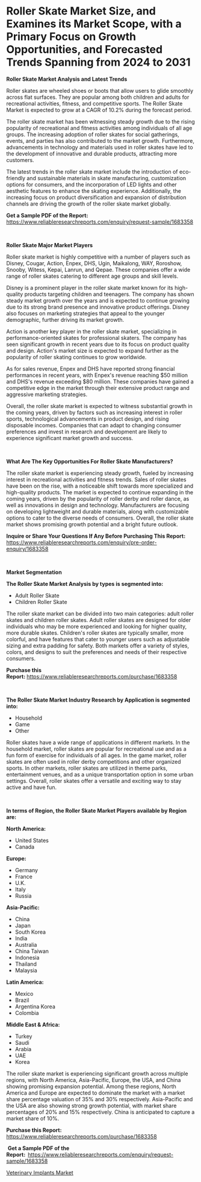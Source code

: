 <p><h1>Roller Skate Market Size, and Examines its Market Scope, with a Primary Focus on Growth Opportunities, and Forecasted Trends Spanning from 2024 to 2031</h1></p><p><strong>Roller Skate Market Analysis and Latest Trends</strong></p>
<p><p>Roller skates are wheeled shoes or boots that allow users to glide smoothly across flat surfaces. They are popular among both children and adults for recreational activities, fitness, and competitive sports. The Roller Skate Market is expected to grow at a CAGR of 10.2% during the forecast period.</p><p>The roller skate market has been witnessing steady growth due to the rising popularity of recreational and fitness activities among individuals of all age groups. The increasing adoption of roller skates for social gatherings, events, and parties has also contributed to the market growth. Furthermore, advancements in technology and materials used in roller skates have led to the development of innovative and durable products, attracting more customers.</p><p>The latest trends in the roller skate market include the introduction of eco-friendly and sustainable materials in skate manufacturing, customization options for consumers, and the incorporation of LED lights and other aesthetic features to enhance the skating experience. Additionally, the increasing focus on product diversification and expansion of distribution channels are driving the growth of the roller skate market globally.</p></p>
<p><strong>Get a Sample PDF of the Report:&nbsp;</strong> <a href="https://www.reliableresearchreports.com/enquiry/request-sample/1683358">https://www.reliableresearchreports.com/enquiry/request-sample/1683358</a></p>
<p>&nbsp;</p>
<p><strong>Roller Skate Major Market Players</strong></p>
<p><p>Roller skate market is highly competitive with a number of players such as Disney, Cougar, Action, Enpex, DHS, Ugin, Maikalong, WAY, Roroshow, Snooby, Witess, Kepai, Lanrun, and Qepae. These companies offer a wide range of roller skates catering to different age groups and skill levels.</p><p>Disney is a prominent player in the roller skate market known for its high-quality products targeting children and teenagers. The company has shown steady market growth over the years and is expected to continue growing due to its strong brand presence and innovative product offerings. Disney also focuses on marketing strategies that appeal to the younger demographic, further driving its market growth.</p><p>Action is another key player in the roller skate market, specializing in performance-oriented skates for professional skaters. The company has seen significant growth in recent years due to its focus on product quality and design. Action's market size is expected to expand further as the popularity of roller skating continues to grow worldwide.</p><p>As for sales revenue, Enpex and DHS have reported strong financial performances in recent years, with Enpex's revenue reaching $50 million and DHS's revenue exceeding $80 million. These companies have gained a competitive edge in the market through their extensive product range and aggressive marketing strategies.</p><p>Overall, the roller skate market is expected to witness substantial growth in the coming years, driven by factors such as increasing interest in roller sports, technological advancements in product design, and rising disposable incomes. Companies that can adapt to changing consumer preferences and invest in research and development are likely to experience significant market growth and success.</p></p>
<p>&nbsp;</p>
<p><strong>What Are The Key Opportunities For Roller Skate Manufacturers?</strong></p>
<p><p>The roller skate market is experiencing steady growth, fueled by increasing interest in recreational activities and fitness trends. Sales of roller skates have been on the rise, with a noticeable shift towards more specialized and high-quality products. The market is expected to continue expanding in the coming years, driven by the popularity of roller derby and roller dance, as well as innovations in design and technology. Manufacturers are focusing on developing lightweight and durable materials, along with customizable options to cater to the diverse needs of consumers. Overall, the roller skate market shows promising growth potential and a bright future outlook.</p></p>
<p><strong>Inquire or Share Your Questions If Any Before Purchasing This Report:</strong> <a href="https://www.reliableresearchreports.com/enquiry/pre-order-enquiry/1683358">https://www.reliableresearchreports.com/enquiry/pre-order-enquiry/1683358</a></p>
<p>&nbsp;</p>
<p><strong>Market Segmentation</strong></p>
<p><strong>The Roller Skate Market Analysis by types is segmented into:</strong></p>
<p><ul><li>Adult Roller Skate</li><li>Children Roller Skate</li></ul></p>
<p><p>The roller skate market can be divided into two main categories: adult roller skates and children roller skates. Adult roller skates are designed for older individuals who may be more experienced and looking for higher quality, more durable skates. Children's roller skates are typically smaller, more colorful, and have features that cater to younger users such as adjustable sizing and extra padding for safety. Both markets offer a variety of styles, colors, and designs to suit the preferences and needs of their respective consumers.</p></p>
<p><strong>Purchase this Report:&nbsp;</strong><a href="https://www.reliableresearchreports.com/purchase/1683358">https://www.reliableresearchreports.com/purchase/1683358</a></p>
<p>&nbsp;</p>
<p><strong>The Roller Skate Market Industry Research by Application is segmented into:</strong></p>
<p><ul><li>Household</li><li>Game</li><li>Other</li></ul></p>
<p><p>Roller skates have a wide range of applications in different markets. In the household market, roller skates are popular for recreational use and as a fun form of exercise for individuals of all ages. In the game market, roller skates are often used in roller derby competitions and other organized sports. In other markets, roller skates are utilized in theme parks, entertainment venues, and as a unique transportation option in some urban settings. Overall, roller skates offer a versatile and exciting way to stay active and have fun.</p></p>
<p>&nbsp;</p>
<p><strong>In terms of Region, the Roller Skate Market Players available by Region are:</strong></p>
<p>
    <p> <strong> North America: </strong>
        <ul>
            <li>United States</li>
            <li>Canada</li>
        </ul>
        </p> 
    <p> <strong> Europe: </strong>
        <ul>
            <li>Germany</li>
            <li>France</li>
            <li>U.K.</li>
            <li>Italy</li>
            <li>Russia</li>
        </ul>
        </p> 
    <p> <strong> Asia-Pacific: </strong>
        <ul>
            <li>China</li>
            <li>Japan</li>
            <li>South Korea</li>
            <li>India</li>
            <li>Australia</li>
            <li>China Taiwan</li>
            <li>Indonesia</li>
            <li>Thailand</li>
            <li>Malaysia</li>
        </ul>
        </p> 
    <p> <strong> Latin America: </strong>
        <ul>
            <li>Mexico</li>
            <li>Brazil</li>
            <li>Argentina Korea</li>
            <li>Colombia</li>
        </ul>
        </p> 
    <p> <strong> Middle East & Africa: </strong>
        <ul>
            <li>Turkey</li>
            <li>Saudi</li>
            <li>Arabia</li>
            <li>UAE</li>
            <li>Korea</li>
        </ul>
    </p>
    </p>
<p><p>The roller skate market is experiencing significant growth across multiple regions, with North America, Asia-Pacific, Europe, the USA, and China showing promising expansion potential. Among these regions, North America and Europe are expected to dominate the market with a market share percentage valuation of 35% and 30% respectively. Asia-Pacific and the USA are also showing strong growth potential, with market share percentages of 20% and 15% respectively. China is anticipated to capture a market share of 10%.</p></p>
<p><strong>Purchase this Report: </strong><a href="https://www.reliableresearchreports.com/purchase/1683358">https://www.reliableresearchreports.com/purchase/1683358</a></p>
<p>&nbsp;<strong>Get a Sample PDF of the Report:&nbsp;&nbsp;</strong><a href="https://www.reliableresearchreports.com/enquiry/request-sample/1683358">https://www.reliableresearchreports.com/enquiry/request-sample/1683358</a></p>
<p><strong></strong></p>
<p><p><a href="https://github.com/globismark/Market-Research-Report-List-2/blob/main/veterinary-implants-market.md">Veterinary Implants Market</a></p></p>